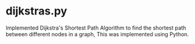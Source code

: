 # dijkstras.py
Implemented Dijkstra's Shortest Path Algorithm to find the shortest path between different nodes in a graph, This was implemented using Python.
